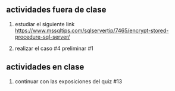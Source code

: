 ## actividades fuera de clase

1. estudiar el siguiente link https://www.mssqltips.com/sqlservertip/7465/encrypt-stored-procedure-sql-server/

2. realizar el caso #4 preliminar #1

## actividades en clase

1. continuar con las exposiciones del quiz #13
